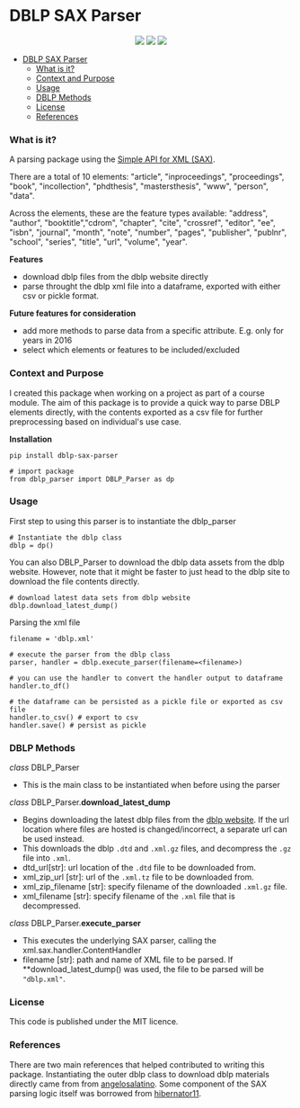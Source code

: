 # DBLP SAX Parser

<p align="center">
    <a href="https://www.python.org/downloads/release/python-3113/" alt="python">
      <img src="https://img.shields.io/badge/python-3.8%20%7C%203.9%20%7C%203.10%20%7C%203.11-blue"/></a>
    <a href="https://pypi.org/project/dblp-sax-parser/" alt="pypi version">
      <img src="https://img.shields.io/badge/Pypi-v1.0.0-blue"/></a>
    <a href="https://pypi.org/project/dblp-sax-parser/" alt="status">
      <img src="https://img.shields.io/badge/status-experimental-yellow"/></a>
</p>

- [DBLP SAX Parser](#dblp-sax-parser)
    - [What is it?](#what-is-it)
    - [Context and Purpose](#context-and-purpose)
    - [Usage](#usage)
    - [DBLP Methods](#dblp-methods)
    - [License](#license)
    - [References](#references)

### What is it?
A parsing package using the [Simple API for XML (SAX)](https://docs.python.org/3/library/xml.sax.html).

There are a total of 10 elements: "article", "inproceedings", "proceedings", "book", "incollection", "phdthesis", "mastersthesis", "www", "person", "data".

Across the elements, these are the feature types available: "address", "author", "booktitle","cdrom", "chapter", "cite", "crossref", "editor", "ee", "isbn", "journal", "month", "note", "number", "pages", "publisher", "publnr", "school", "series", "title", "url", "volume", "year".

**Features**
- download dblp files from the dblp website directly
- parse throught the dblp xml file into a dataframe, exported with either csv or pickle format. 

**Future features for consideration**
- add more methods to parse data from a specific attribute. E.g. only for years in 2016
- select which elements or features to be included/excluded 

### Context and Purpose
I created this package when working on a project as part of a course module. The aim of this package is to provide a quick way to parse DBLP elements directly, with the contents exported as a csv file for further preprocessing based on individual's use case.

**Installation**
```
pip install dblp-sax-parser

# import package
from dblp_parser import DBLP_Parser as dp
```

### Usage

First step to using this parser is to instantiate the dblp_parser
```
# Instantiate the dblp class 
dblp = dp()
```

You can also DBLP_Parser to download the dblp data assets from the dblp website. However, note that it might be faster to just head to the dblp site to download the file contents directly. 
```
# download latest data sets from dblp website
dblp.download_latest_dump()
```

Parsing the xml file
```
filename = 'dblp.xml'

# execute the parser from the dblp class
parser, handler = dblp.execute_parser(filename=<filename>)

# you can use the handler to convert the handler output to dataframe
handler.to_df()

# the dataframe can be persisted as a pickle file or exported as csv file
handler.to_csv() # export to csv
handler.save() # persist as pickle
```

### DBLP Methods

*class* DBLP_Parser  
- This is the main class to be instantiated when before using the parser

*class* DBLP_Parser.**download_latest_dump**    
- Begins downloading the latest dblp files from the [dblp website](https://dblp.uni-trier.de/xml). If the url location where files are hosted is changed/incorrect, a separate url can be used instead.
- This downloads the dblp `.dtd` and `.xml.gz` files, and decompress the `.gz` file into `.xml`.
- dtd_url[str]: url location of the `.dtd` file to be downloaded from.  
- xml_zip_url [str]: url of the `.xml.tz` file to be downloaded from.  
- xml_zip_filename [str]: specify filename of the downloaded `.xml.gz` file. 
- xml_filename [str]: specify filename of the `.xml` file that is decompressed.
  
*class* DBLP_Parser.**execute_parser**  

- This executes the underlying SAX parser, calling the xml.sax.handler.ContentHandler
- filename [str]:  path and name of XML file to be parsed. If **download_latest_dump() was used, the file to be parsed will be `"dblp.xml"`.


### License

This code is published under the MIT licence. 

### References

There are two main references that helped contributed to writing this package. Instantiating the outer dblp class to download dblp materials directly came from from [angelosalatino](https://github.com/angelosalatino/dblp-parser). Some component of the SAX parsing logic itself was borrowed from [hibernator11](https://github.com/hibernator11/notebook-emerging-topics-corpora/blob/master/dblp/dblp-xml2csv-process.py).

